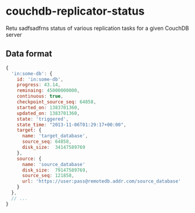 couchdb-replicator-status
=========================

Retu sadfsadfrns status of various replication tasks for a given CouchDB server

## Data format

``` js
{
  'in:some-db': {
    id: 'in:some-db',
    progress: 43.14,
    reminaing: 45000000000,
    continuous: true,
    checkpoint_source_seq: 64858,
    started_on: 1383701360,
    updated_on: 1383701360,
    state: 'triggered',
    state_time: "2013-11-06T01:29:17+00:00",
    target: {
      name: 'target_database',
      source_seq: 64858,
      disk_size:  34147589769
    },
    source: {
      name: 'source_database'
      disk_size:  79147589769,
      source_seq: 121858,
      url: 'https://user:pass@remotedb.addr.com/source_database'
    }
  },
  // ...
}
```